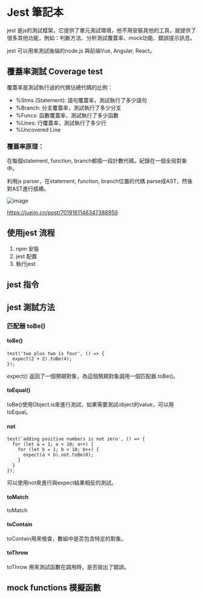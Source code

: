 
# Jest 筆記本

jest 是js的測試框架，它提供了單元測試環境，他不用安裝其他的工具，就提供了很多其他功能，例如：判斷方法、分析測試覆蓋率、mock功能、錯誤提示訊息。   

jest 可以用來測試後端的node.js 與前端Vue, Angular, React。

## 覆蓋率測試 Coverage test
覆蓋率是測試執行過的代碼佔總代碼的比例： 
 - %Stms (Statement): 語句覆蓋率，測試執行了多少語句
 - %Branch: 分支覆蓋率，測試執行了多少分支
 - %Funcs: 函數覆蓋率，測試執行了多少函數
 - %Lines: 行覆蓋率，測試執行了多少行
 - %Uncovered Line

### 覆蓋率原理： 
在每個statement, function, branch都插一段計數代碼，紀錄在一個全局對象中。

利用js parser，在statement, function, branch位置的代碼 parse成AST，然後對AST進行插樁。

![image](https://user-images.githubusercontent.com/79159894/230812854-cc09758a-451c-4763-b0c1-da61640d655e.png)


https://juejin.cn/post/7019161146347388959
## 使用jest 流程
1. npm 安裝
2. jest 配置
3. 執行jest

## jest 指令

## jest 測試方法
### 匹配器 toBe()
#### toBe()
```
test('two plus two is four', () => {
  expect(2 + 2).toBe(4);
});
```
expect() 返回了一個預期對象，為這個預期對象調用一個匹配器.toBe()。
#### toEqual()
toBe()使用Object.is來進行測試，如果需要測試object的value，可以用toEqual。
#### not
```
test('adding positive numbers is not zero', () => {
  for (let a = 1; a < 10; a++) {
    for (let b = 1; b < 10; b++) {
      expect(a + b).not.toBe(0);
    }
  }
});
```
可以使用not來進行與expect結果相反的測試。
#### toMatch
toMatch
#### toContain
toContain用來檢查，數組中是否包含特定的對象。
#### toThrow
toThrow 用來測試函數在調用時，是否拋出了錯誤。

## mock functions 模擬函數
